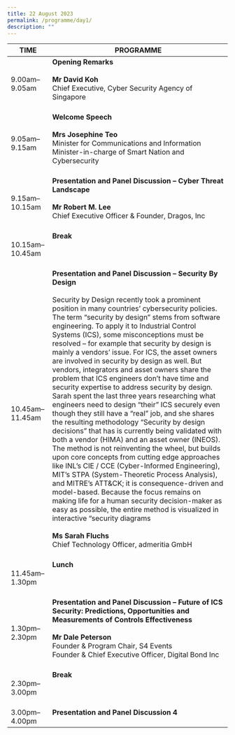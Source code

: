 ```yaml
---
title: 22 August 2023
permalink: /programme/day1/
description: ""
---
```

| **TIME**              | **PROGRAMME**                                                                                                                                                                         |
|-------------------|-----------------------------------------------------------------------------------------------------------------------------------------------------------------------------------|
| 9.00am–9.05am   | **Opening Remarks**   <br><br>**Mr David Koh** <br>Chief Executive, Cyber Security Agency of Singapore<br><br> |
| 9.05am–9.15am   | **Welcome Speech**  <br><br>**Mrs Josephine Teo** <br>Minister for Communications and Information<br>Minister-in-charge of Smart Nation and Cybersecurity<br><br>                                                             |
| 9.15am–10.15am  | **Presentation and Panel Discussion – Cyber Threat Landscape**  <br><br><b>Mr Robert M. Lee</b><br>Chief Executive Officer &amp; Founder, Dragos, Inc<br><br>                                                                                                                                           |
| 10.15am–10.45am | **Break**<br><br> <br><br>                                                                                                                                                                        |
| 10.45am–11.45am | **Presentation and Panel Discussion – Security By Design**   <br><br>Security by Design recently took a prominent position in many countries’ cybersecurity policies. The term “security by design” stems from software engineering. To apply it to Industrial Control Systems (ICS), some misconceptions must be resolved – for example that security by design is mainly a vendors’ issue. For ICS, the asset owners are involved in security by design as well. But vendors, integrators and asset owners share the problem that ICS engineers don’t have time and security expertise to address security by design. Sarah spent the last three years researching what engineers need to design “their” ICS securely even though they still have a “real” job, and she shares the resulting methodology “Security by design decisions” that has is currently being validated with both a vendor (HIMA) and an asset owner (INEOS). The method is not reinventing the wheel, but builds upon core concepts from cutting edge approaches like INL’s CIE / CCE (Cyber-Informed Engineering), MIT’s STPA (System-Theoretic Process Analysis), and MITRE’s ATT&amp;CK; it is consequence-driven and model-based. Because the focus remains on making life for a human security decision-maker as easy as possible, the entire method is visualized in interactive “security diagrams<br><br> <b>Ms Sarah Fluchs</b><br>Chief Technology Officer, admeritia GmbH <br><br>                                                                                                                                          |
| 11.45am–1.30pm  | **Lunch** <br><br><br>  <br>                                                                                                                                                                      |
| 1.30pm–2.30pm   | **Presentation and Panel Discussion – Future of ICS Security: Predictions, Opportunities and Measurements of Controls Effectiveness**<br><br> <b>Mr Dale Peterson</b><br>Founder &amp; Program Chair, S4 Events<br>Founder &amp; Chief Executive Officer, Digital Bond Inc<br><br>                                                                 |
| 2.30pm–3.00pm   | **Break**  <br><br><br><br>                                                                                                                                                                       |
| 3.00pm–4.00pm   | **Presentation and Panel Discussion 4**<br><br>                                          |